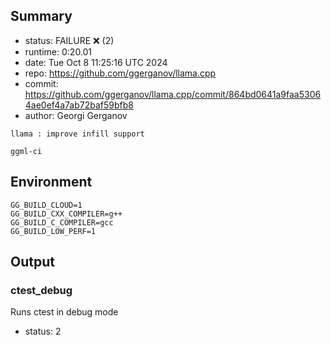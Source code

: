 ## Summary

- status:  FAILURE ❌ (2)
- runtime: 0:20.01
- date:    Tue Oct  8 11:25:16 UTC 2024
- repo:    https://github.com/ggerganov/llama.cpp
- commit:  https://github.com/ggerganov/llama.cpp/commit/864bd0641a9faa53064ae0ef4a7ab72baf59bfb8
- author:  Georgi Gerganov
```
llama : improve infill support

ggml-ci
```

## Environment

```
GG_BUILD_CLOUD=1
GG_BUILD_CXX_COMPILER=g++
GG_BUILD_C_COMPILER=gcc
GG_BUILD_LOW_PERF=1
```

## Output

### ctest_debug

Runs ctest in debug mode
- status: 2
```

```

